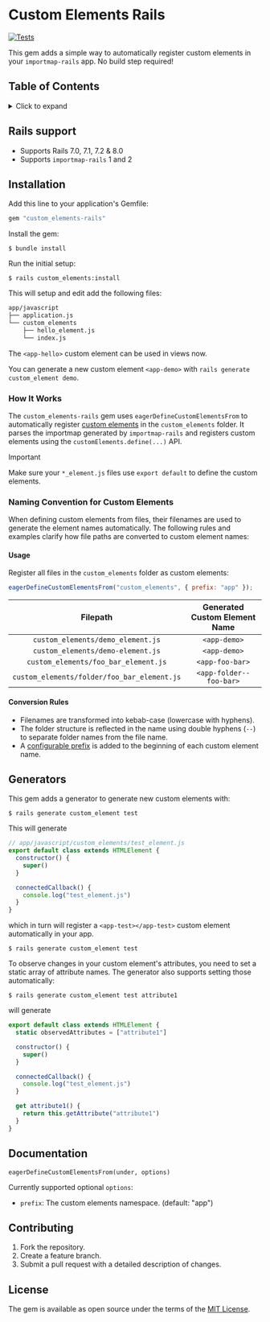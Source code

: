 # Custom Elements Rails

[![Tests](https://github.com/codergeek121/custom_elements-rails/actions/workflows/ruby.yml/badge.svg?branch=main)](https://github.com/codergeek121/custom_elements-rails/actions/workflows/ruby.yml)

This gem adds a simple way to automatically register custom elements in your `importmap-rails` app. No build step required!

## Table of Contents

<details>
<summary>Click to expand</summary>

- [Rails support](#rails-support)
- [Installation](#installation)
- [Generators](#generators)
- [Documentation](#documentation)
- [Contributing](#contributing)
- [License](#license)

</details>

## Rails support

* Supports Rails 7.0, 7.1, 7.2 & 8.0
* Supports `importmap-rails` 1 and 2

## Installation

Add this line to your application's Gemfile:

```ruby
gem "custom_elements-rails"
```

Install the gem:

```console
$ bundle install
```

Run the initial setup:

```console
$ rails custom_elements:install
```

This will setup and edit add the following files:

```graphql
app/javascript
├── application.js
└── custom_elements
    ├── hello_element.js
    └── index.js
```

The `<app-hello>` custom element can be used in views now.

You can generate a new custom element `<app-demo>` with `rails generate custom_element demo`.

### How It Works

The `custom_elements-rails` gem uses `eagerDefineCustomElementsFrom` to automatically register [custom elements](https://developer.mozilla.org/en-US/docs/Web/API/Web_components/Using_custom_elements) in the `custom_elements` folder. It parses the importmap generated by `importmap-rails` and registers custom elements using the `customElements.define(...)` API.

> [!IMPORTANT]  
> Make sure your `*_element.js` files use `export default` to define the custom elements.

### Naming Convention for Custom Elements

When defining custom elements from files, their filenames are used to generate the element names automatically. The following rules and examples clarify how file paths are converted to custom element names:

#### Usage

Register all files in the `custom_elements` folder as custom elements:

```js
eagerDefineCustomElementsFrom("custom_elements", { prefix: "app" });
```

| Filepath                            | Generated Custom Element Name |
|:-----------------------------------:|:------------------------------:|
| `custom_elements/demo_element.js`   | `<app-demo>`                  |
| `custom_elements/demo-element.js`   | `<app-demo>`                  |
| `custom_elements/foo_bar_element.js`| `<app-foo-bar>`               |
| `custom_elements/folder/foo_bar_element.js` | `<app-folder--foo-bar>` |

#### Conversion Rules

- Filenames are transformed into kebab-case (lowercase with hyphens).
- The folder structure is reflected in the name using double hyphens (`--`) to separate folder names from the file name.
- A [configurable prefix](#documentation) is added to the beginning of each custom element name.

## Generators

This gem adds a generator to generate new custom elements with:

```console
$ rails generate custom_element test 
```

This will generate 

```javascript
// app/javascript/custom_elements/test_element.js
export default class extends HTMLElement {
  constructor() {
    super()
  }

  connectedCallback() {
    console.log("test_element.js")
  }
}
```

which in turn will register a `<app-test></app-test>` custom element automatically in your app.

```console
$ rails generate custom_element test 
```

To observe changes in your custom element's attributes, you need to set a static array of attribute names. The generator also supports setting those automatically:

```console
$ rails generate custom_element test attribute1
```

will generate

```javascript
export default class extends HTMLElement {
  static observedAttributes = ["attribute1"]

  constructor() {
    super()
  }

  connectedCallback() {
    console.log("test_element.js")
  }

  get attribute1() {
    return this.getAttribute("attribute1")
  }
}
```

## Documentation

`eagerDefineCustomElementsFrom(under, options)`

Currently supported optional `options`:

* `prefix`: The custom elements namespace. (default: "app")

## Contributing

1. Fork the repository.
2. Create a feature branch.
3. Submit a pull request with a detailed description of changes.

## License

The gem is available as open source under the terms of the [MIT License](https://opensource.org/licenses/MIT).
